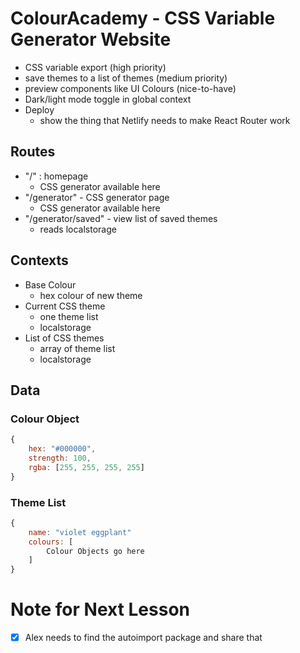 # ColourAcademy - CSS Variable Generator Website 

- CSS variable export (high priority)
- save themes to a list of themes (medium priority)
- preview components like UI Colours (nice-to-have)
- Dark/light mode toggle in global context 
- Deploy
	- show the thing that Netlify needs to make React Router work 


## Routes 

- "/" : homepage
	- CSS generator available here 
- "/generator" - CSS generator page 
	- CSS generator available here 
- "/generator/saved" - view list of saved themes 
	- reads localstorage 


## Contexts 

- Base Colour 
	- hex colour of new theme 
- Current CSS theme
	- one theme list 
	- localstorage 
- List of CSS themes
	- array of theme list
	- localstorage 




## Data 

### Colour Object 

```js
{
	hex: "#000000",
	strength: 100,
	rgba: [255, 255, 255, 255]
}
```

### Theme List 

```js
{
	name: "violet eggplant"
	colours: [
		Colour Objects go here 
	]
}
```


# Note for Next Lesson

- [x] Alex needs to find the autoimport package and share that 